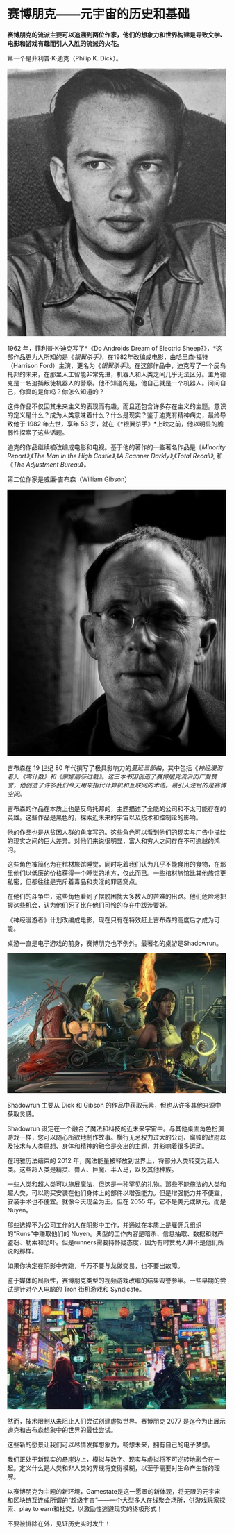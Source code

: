 # 赛博朋克——元宇宙的历史和基础




**赛博朋克的流派主要可以追溯到两位作家，他们的想象力和世界构建是导致文学、电影和游戏有趣而引人入胜的流派的火花。**

第一个是菲利普·K·迪克（Philip K. Dick）。

![v2-c3396cbd1a26dafab072832480f8cf41_720w](v2-c3396cbd1a26dafab072832480f8cf41_720w.jpg)

1962 年，菲利普·K·迪克写了*《Do Androids Dream of Electric Sheep?》，*这部作品更为人所知的是《*银翼杀手》*，在1982年改编成电影，由哈里森·福特（Harrison Ford）主演，更名为《*银翼杀手》*。在这部作品中，迪克写了一个反乌托邦的未来，在那里人工智能非常先进，机器人和人类之间几乎无法区分。主角德克是一名追捕叛徒机器人的警察。他不知道的是，他自己就是一个机器人。问问自己，你真的是你吗？你怎么知道的？

这件作品不仅因其未来主义的表现而有趣，而且还包含许多存在主义的主题。意识的定义是什么？成为人类意味着什么？什么是现实？鉴于迪克有精神病史，最终导致他于 1982 年去世，享年 53 岁，就在《*银翼杀手》*上映之前，他以明显的脆弱性探索了这些话题。

迪克的作品继续被改编成电影和电视。基于他的著作的一些著名作品是《*Minority Report》*,《*The Man in the High Castle》*,《*A Scanner Darkly》*,《*Total Recall》*, 和《*The Adjustment Bureau*》。

第二位作家是威廉·吉布森（William Gibson）

![v2-e913f7855fceb45248c9fb7421a83bec_720w](v2-e913f7855fceb45248c9fb7421a83bec_720w.jpg)

吉布森在 19 世纪 80 年代撰写了极具影响力的*蔓延三部曲*，其中包括《*神经漫游者》*、*《零计数》*和《*蒙娜丽莎过载》*。这三本书因创造了赛博朋克流派而广受赞誉，他创造了许多我们今天用来指代计算机和互联网的术语。最引人注目的是*赛博空间*。

吉布森的作品在本质上也是反乌托邦的，主题描述了全能的公司和不太可能存在的英雄。这些作品是黑色的，探索近未来的宇宙以及技术和控制论的影响。

他的作品也是从贫困人群的角度写的。这些角色可以看到他们的现实与广告中描绘的现实之间的巨大差异。对他们来说很明显，富人和穷人之间存在不可逾越的鸿沟。

这些角色被简化为在棺材旅馆睡觉，同时吃着我们认为几乎不能食用的食物，在那里他们以低廉的价格获得一个睡觉的地方，仅此而已。一些棺材旅馆比其他旅馆更私密，但都往往是充斥着毒品和卖淫的罪恶窝点。

在他们的斗争中，这些角色看到了摆脱困扰大多数人的苦难的出路。他们危险地把握这些机会，认为他们死了比在他们可怜的存在中跋涉要好。

《神经漫游者》计划改编成电影，现在只有在特效赶上吉布森的高度后才成为可能。

桌游一直是电子游戏的前身，赛博朋克也不例外。最著名的桌游是Shadowrun。

![v2-b79a81ec8d0ff8acc3fe218d5f0d401e_720w](v2-b79a81ec8d0ff8acc3fe218d5f0d401e_720w.jpg)

Shadowrun 主要从 Dick 和 Gibson 的作品中获取元素，但也从许多其他来源中获取灵感。

Shadowrun 设定在一个融合了魔法和科技的近未来宇宙中。与其他桌面角色扮演游戏一样，您可以随心所欲地制作故事。横行无忌权力过大的公司、腐败的政府以及技术与人类思想、身体和精神的融合是突出的主题，并影响着很多运动。

在玛雅历法结束的 2012 年，魔法能量被释放到世界上，将部分人类转变为超人类。这些超人类是精灵、兽人、巨魔、半人马，以及其他种族。

一些人类和超人类可以施展魔法，但这是一种罕见的礼物。那些不能施法的人类和超人类，可以购买安装在他们身体上的部件以增强能力。但是增强能力并不便宜，安装手术也不便宜。就像今天现金为王。但在 2055 年，它不是美元或欧元，而是 Nuyen。

那些选择不为公司工作的人在阴影中工作，并通过在本质上是雇佣兵组织的“Runs”中赚取他们的 Nuyen。典型的工作内容是暗杀、信息抽取、数据和财产盗窃、勒索和恐吓。但是runners需要持怀疑态度，因为有时赞助人并不是他们所说的那样。

如果你决定在阴影中奔跑，千万不要与龙做交易，也不要出故障。

鉴于媒体的局限性，赛博朋克类型的视频游戏改编的结果毁誉参半。一些早期的尝试是针对个人电脑的 Tron 街机游戏和 Syndicate。

![v2-66956bde3f64fb51455418e9619efaf9_720w](v2-66956bde3f64fb51455418e9619efaf9_720w.jpg)

然而，技术限制从未阻止人们尝试创建虚拟世界。赛博朋克 2077 是迄今为止展示迪克和吉布森想象中的世界的最佳尝试。

这些新的愿景让我们可以尽情发挥想象力，畅想未来，拥有自己的电子梦想。

我们正处于新现实的悬崖边上，模拟与数字、现实与虚拟将不可逆转地融合在一起。定义什么是人类和非人类的界线将变得模糊，以至于需要对生命产生新的理解。

以赛博朋克为主题的新环境，Gamestate是这一愿景的新体现，将无限的元宇宙和区块链互连成所谓的“超级宇宙”——一个大型多人在线聚会场所，供游戏玩家探索、play to earn和社交，以激励性逃避现实的终极形式！

不要被排除在外，见证历史实时发生！
